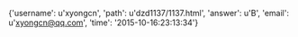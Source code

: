 {'username': u'xyongcn', 'path': u'dzd1137/1137.html', 'answer': u'B', 'email': u'xyongcn@qq.com', 'time': '2015-10-16:23:13:34'}